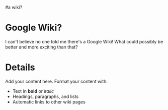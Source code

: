 #a wiki?

# Google Wiki? #

I can't believe no one told me there's a Google Wiki!  What could possibly be better and more exciting than that?


# Details #

Add your content here.  Format your content with:
  * Text in **bold** or _italic_
  * Headings, paragraphs, and lists
  * Automatic links to other wiki pages